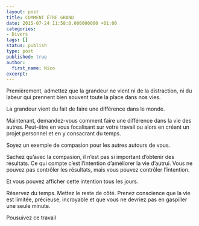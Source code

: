 ```yaml
---
layout: post
title: COMMENT ÊTRE GRAND
date: 2015-07-24 11:58:0.000000000 +01:00
categories:
- Divers
tags: []
status: publish
type: post
published: true
author:
  first_name: Nico
excerpt:
---
```




Premièrement, admettez que la grandeur ne vient ni de la distraction, ni du labeur qui prennent bien souvent toute la place dans nos vies.

La grandeur vient du fait de faire une différence dans le monde.

Maintenant, demandez-vous comment faire une différence dans la vie des autres. Peut-être en vous focalisant sur votre travail ou alors en créant un projet personnel et en y consacrant du temps.

Soyez un exemple de compasion pour les autres autours de vous.

Sachez qu’avec la compasion, il n’est pas si important d’obtenir des résultats. Ce qui compte c’est l’intention d’améliorer la vie d’autrui. Vous ne pouvez pas contrôler les résultats, mais vous pouvez contrôler l’intention.

Et vous pouvez afficher cette intention tous les jours.

Réservez du temps. Mettez le reste de côté. Prenez conscience que la vie est limitée, précieuse, incroyable et que vous ne devriez pas en gaspiller une seule minute.

Pousuivez ce travail
